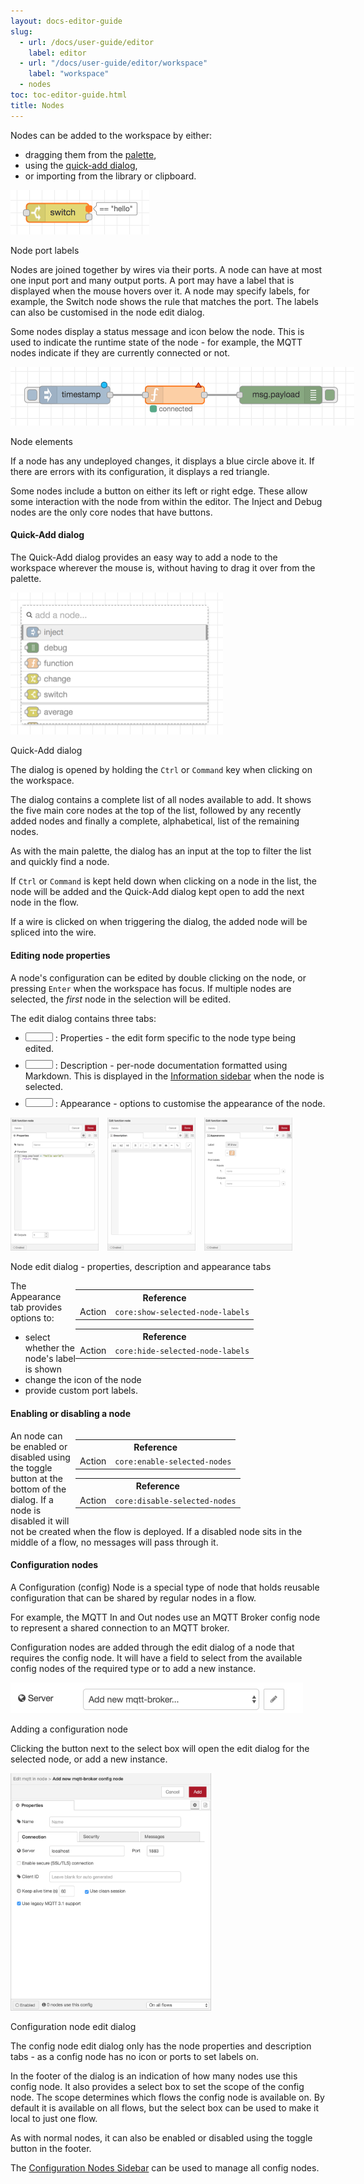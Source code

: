 ```yaml
---
layout: docs-editor-guide
slug:
  - url: /docs/user-guide/editor
    label: editor
  - url: "/docs/user-guide/editor/workspace"
    label: "workspace"
  - nodes
toc: toc-editor-guide.html
title: Nodes
---
```


Nodes can be added to the workspace by either:

 - dragging them from the [palette](../palette),
 - using the [quick-add dialog](#quick-add-dialog),
 - or importing from the library or clipboard.


 <div style="width: 222px" class="figure align-right">
   <img src="../images/editor-node-port-label.png" alt="Node port labels">
   <p class="caption">Node port labels</p>
 </div>

Nodes are joined together by wires via their ports. A node can have at most one
input port and many output ports. A port may have a label that is displayed
when the mouse hovers over it. A node may specify labels, for example, the Switch
node shows the rule that matches the port. The labels can also be customised
in the node edit dialog.

Some nodes display a status message and icon below the node. This is used to indicate
the runtime state of the node - for example, the MQTT nodes indicate if they are
currently connected or not.

<div style="width: 550px" class="figure">
  <img src="../images/editor-node-details.png" alt="">
  <p class="caption">Node elements</p>
</div>

If a node has any undeployed changes, it displays a blue circle above it. If there
are errors with its configuration, it displays a red triangle.

Some nodes include a button on either its left or right edge. These allow some
interaction with the node from within the editor. The Inject and Debug nodes
are the only core nodes that have buttons.

#### Quick-Add dialog

The Quick-Add dialog provides an easy way to add a node to the workspace wherever
the mouse is, without having to drag it over from the palette.

<div style="width: 340px" class="figure align-right">
  <img src="../images/editor-quick-add.png" alt="Quick-Add dialog">
  <p class="caption">Quick-Add dialog</p>
</div>

The dialog is opened by holding the `Ctrl` or `Command` key when clicking on the
workspace.

The dialog contains a complete list of all nodes available to add. It shows the
five main core nodes at the top of the list, followed by any recently added nodes
and finally a complete, alphabetical, list of the remaining nodes.

As with the main palette, the dialog has an input at the top to filter the list
and quickly find a node.

If `Ctrl` or `Command` is kept held down when clicking on a node in the list,
the node will be added and the Quick-Add dialog kept open to add the next node
in the flow.

If a wire is clicked on when triggering the dialog, the added node will be spliced
into the wire.

#### Editing node properties

A node's configuration can be edited by double clicking on the node, or pressing
`Enter` when the workspace has focus. If multiple nodes are selected, the *first*
node in the selection will be edited.

The edit dialog contains three tabs:

<ul>
    <li style="margin-bottom: 10px"><i style="border-radius: 2px; display:inline-block;text-align:center; width: 30px; color: #777; border: 1px solid #777; padding: 6px;" class="fa fa-cog"></i> : Properties - the edit form specific to the node type being edited.</li>
    <li style="margin-bottom: 10px"><i style="border-radius: 2px; display:inline-block;text-align:center; width: 30px; color: #777; border: 1px solid #777; padding: 6px;" class="fa fa-file-text"></i> : Description - per-node documentation formatted using Markdown. This is displayed in the <a href="../sidebar/info">Information sidebar</a> when the node is selected.</li>
    <li style="margin-bottom: 10px"><i style="border-radius: 2px; display:inline-block;text-align:center; width: 30px; color: #777; border: 1px solid #777; padding: 6px;" class="fa fa-object-group"></i> : Appearance - options to customise the appearance of the node.</li>
</ul>

<div class="figure">
  <img style="width: calc(30% - 10px); display: inline-block;" src="../images/editor-edit-node.png" alt="Node edit dialog - properties">
  <img style="width: calc(30% - 10px); margin-left: 10px; display: inline-block;"  src="../images/editor-edit-node-description.png" alt="Node edit dialog - description">
  <img style="width: calc(30% - 10px); margin-left: 10px; display: inline-block;"  src="../images/editor-edit-node-appearance.png" alt="Node edit dialog - appearance">
  <p class="caption">Node edit dialog - properties, description and appearance tabs</p>
</div>
<div style="float: right; width: 400px;">
<table class="action-ref inline">
 <tr><th colspan="2">Reference</th></tr>
 <tr><td>Action</td><td><code>core:show-selected-node-labels</code></td></tr>
</table>

<table class="action-ref inline">
 <tr><th colspan="2">Reference</th></tr>
 <tr><td>Action</td><td><code>core:hide-selected-node-labels</code></td></tr>
</table>
</div>


The Appearance tab provides options to:

 - select whether the node's label is shown
 - change the icon of the node
 - provide custom port labels.


#### Enabling or disabling a node

<div style="float: right; width: 400px;">
<table class="action-ref inline">
 <tr><th colspan="2">Reference</th></tr>
 <tr><td>Action</td><td><code>core:enable-selected-nodes</code></td></tr>
</table>

<table class="action-ref inline">
 <tr><th colspan="2">Reference</th></tr>
 <tr><td>Action</td><td><code>core:disable-selected-nodes</code></td></tr>
</table>
</div>

An node can be enabled or disabled using the toggle button at the bottom of the
dialog. If a node is disabled it will not be created when the flow is deployed. If
a disabled node sits in the middle of a flow, no messages will pass through it.

#### Configuration nodes

A Configuration (config) Node is a special type of node that holds reusable configuration
that can be shared by regular nodes in a flow.

For example, the MQTT In and Out nodes use an MQTT Broker config node to
represent a shared connection to an MQTT broker.

Configuration nodes are added through the edit dialog of a node that requires
the config node. It will have a field to select from the available config nodes
of the required type or to add a new instance.

<div style="width:468px;" class="figure align-center">
  <img src="../images/editor-edit-node-config-node.png" alt="Adding a configuration node">
  <p class="caption">Adding a configuration node</p>
</div>

Clicking the button next to the select box will open the edit dialog for the
selected node, or add a new instance.


<div style="width:321px;" class="figure align-right">
  <img src="../images/editor-edit-config-node.png" alt="Configuration node edit dialog">
  <p class="caption">Configuration node edit dialog</p>
</div>

The config node edit dialog only has the node properties and description tabs -
as a config node has no icon or ports to set labels on.

In the footer of the dialog is an indication of how many nodes use this config node.
It also provides a select box to set the scope of the config node. The scope
determines which flows the config node is available on. By default it is available
on all flows, but the select box can be used to make it local to just one flow.

As with normal nodes, it can also be enabled or disabled using the toggle button
in the footer.

The [Configuration Nodes Sidebar](/docs/user-guide/editor/sidebar/config) can be used to manage all config nodes.
